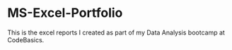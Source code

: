 # MS-Excel-Portfolio
This is the excel reports I created as part of my Data Analysis bootcamp at CodeBasics.
